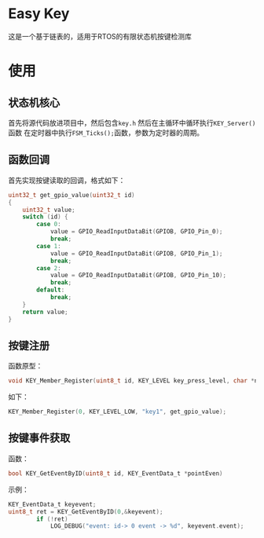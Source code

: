 # Easy Key
这是一个基于链表的，适用于RTOS的有限状态机按键检测库

# 使用
## 状态机核心
首先将源代码放进项目中，然后包含`key.h`
然后在主循环中循环执行`KEY_Server()`函数
在定时器中执行`FSM_Ticks();`函数，参数为定时器的周期。
## 函数回调
首先实现按键读取的回调，格式如下：
```c
uint32_t get_gpio_value(uint32_t id)
{
    uint32_t value;
    switch (id) {
        case 0:
            value = GPIO_ReadInputDataBit(GPIOB, GPIO_Pin_0);
            break;
        case 1:
            value = GPIO_ReadInputDataBit(GPIOB, GPIO_Pin_1);
            break;
        case 2:
            value = GPIO_ReadInputDataBit(GPIOB, GPIO_Pin_10);
            break;
        default:
            break;
    }
    return value;
}
```
## 按键注册
函数原型：
```c
void KEY_Member_Register(uint8_t id, KEY_LEVEL key_press_level, char *name, uint32_t (*get_value_func)(uint32_t))
```
如下：
```c
KEY_Member_Register(0, KEY_LEVEL_LOW, "key1", get_gpio_value);

```
## 按键事件获取
函数：
```c
bool KEY_GetEventByID(uint8_t id, KEY_EventData_t *pointEven)
```
示例：
```c
KEY_EventData_t keyevent;
uint8_t ret = KEY_GetEventByID(0,&keyevent);
        if (!ret)
            LOG_DEBUG("event: id-> 0 event -> %d", keyevent.event);
```